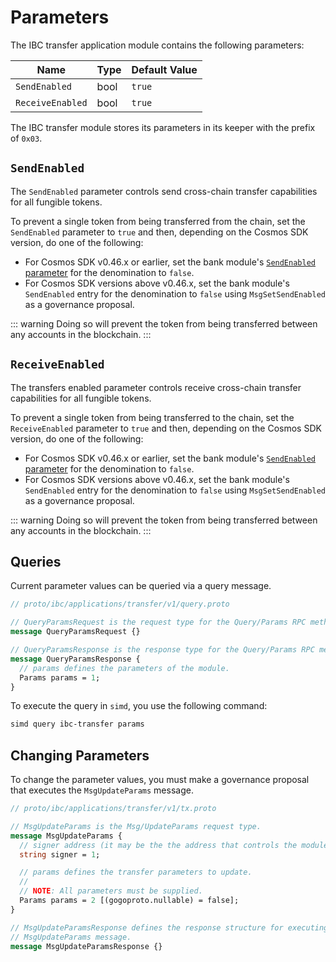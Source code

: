<!--
order: 7
-->

# Parameters

The IBC transfer application module contains the following parameters:

| Name             | Type | Default Value |
| ---------------- | ---- | ------------- |
| `SendEnabled`    | bool | `true`        |
| `ReceiveEnabled` | bool | `true`        |

The IBC transfer module stores its parameters in its keeper with the prefix of `0x03`.

## `SendEnabled`

The `SendEnabled` parameter controls send cross-chain transfer capabilities for all fungible tokens.

To prevent a single token from being transferred from the chain, set the `SendEnabled` parameter to `true` and then, depending on the Cosmos SDK version, do one of the following:

- For Cosmos SDK v0.46.x or earlier, set the bank module's [`SendEnabled` parameter](https://github.com/cosmos/cosmos-sdk/blob/release/v0.46.x/x/bank/spec/05_params.md#sendenabled) for the denomination to `false`.
- For Cosmos SDK versions above v0.46.x, set the bank module's `SendEnabled` entry for the denomination to `false` using `MsgSetSendEnabled` as a governance proposal.

::: warning
Doing so will prevent the token from being transferred between any accounts in the blockchain.
:::

## `ReceiveEnabled`

The transfers enabled parameter controls receive cross-chain transfer capabilities for all fungible tokens.

To prevent a single token from being transferred to the chain, set the `ReceiveEnabled` parameter to `true` and then, depending on the Cosmos SDK version, do one of the following:

- For Cosmos SDK v0.46.x or earlier, set the bank module's [`SendEnabled` parameter](https://github.com/cosmos/cosmos-sdk/blob/release/v0.46.x/x/bank/spec/05_params.md#sendenabled) for the denomination to `false`.
- For Cosmos SDK versions above v0.46.x, set the bank module's `SendEnabled` entry for the denomination to `false` using `MsgSetSendEnabled` as a governance proposal.

::: warning
Doing so will prevent the token from being transferred between any accounts in the blockchain.
:::

## Queries

Current parameter values can be queried via a query message.

<!-- Turn it into a github code snippet in docusaurus: -->

```protobuf
// proto/ibc/applications/transfer/v1/query.proto

// QueryParamsRequest is the request type for the Query/Params RPC method.
message QueryParamsRequest {}

// QueryParamsResponse is the response type for the Query/Params RPC method.
message QueryParamsResponse {
  // params defines the parameters of the module.
  Params params = 1;
}
```

To execute the query in `simd`, you use the following command:

```bash
simd query ibc-transfer params
```

## Changing Parameters

To change the parameter values, you must make a governance proposal that executes the `MsgUpdateParams` message.

<!-- Turn it into a github code snippet in docusaurus: -->

```protobuf
// proto/ibc/applications/transfer/v1/tx.proto

// MsgUpdateParams is the Msg/UpdateParams request type.
message MsgUpdateParams {
  // signer address (it may be the the address that controls the module, which defaults to x/gov unless overwritten).
  string signer = 1;

  // params defines the transfer parameters to update.
  //
  // NOTE: All parameters must be supplied.
  Params params = 2 [(gogoproto.nullable) = false];
}

// MsgUpdateParamsResponse defines the response structure for executing a
// MsgUpdateParams message.
message MsgUpdateParamsResponse {}
```

